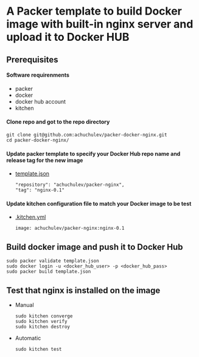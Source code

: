 # A Packer template to build Docker image with built-in nginx server and upload it to Docker HUB

## Prerequisites

#### Software requirenments

* packer
* docker
* docker hub account
* kitchen

#### Clone repo and got to the repo directory
  
   ```
   git clone git@github.com:achuchulev/packer-docker-nginx.git
   cd packer-docker-nginx/
   ```

#### Update packer template to specify your Docker Hub repo name and release tag for the new image 

  * [template.json](https://github.com/achuchulev/packer-docker-nginx/blob/master/template.json)
   
    ```
    "repository": "achuchulev/packer-nginx",
    "tag": "nginx-0.1"
    ```
    
 #### Update kitchen configuration file to match your Docker image to be test

  * [.kitchen.yml](https://github.com/achuchulev/packer-docker-nginx/blob/master/.kitchen.yml)

    `image: achuchulev/packer-nginx:nginx-0.1`
    
  
## Build docker image and push it to Docker Hub
   
  ```
  sudo packer validate template.json
  sudo docker login -u <docker_hub_user> -p <docker_hub_pass>
  sudo packer build template.json
  ```

## Test that nginx is installed on the image

* Manual

  ```
  sudo kitchen converge
  sudo kitchen verify
  sudo kitchen destroy
  ```

* Automatic

  `sudo kitchen test`
